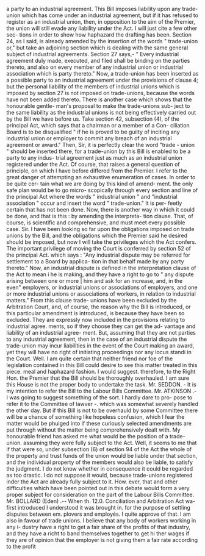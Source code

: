 a party to an industrial agreement. This Bill imposes liability upon any trade-union which has come under an industrial agreement, but if it has refused to register as an industrial union, then, in opposition to the aim of the Premier, the union will still evade any liability under the Act. I will just cite a few other sec- tions in order to show how haphazard the drafting has been. Section 24, as I said, is already amended by the insertion of the words " trade-union or," but take an adjoining section which is dealing with the same general subject of industrial agreements. Section 27 says,- " Every industrial agreement duly made, executed, and filed shall be binding on the parties thereto, and also on every member of any industrial union or industrial association which is party thereto." Now, a trade-union has been inserted as a possible party to an industrial agreement under the provisions of clause 4; but the personal liability of the members of industrial unions which is imposed by section 27 is not imposed on trade-unions, because the words have not been added thereto. There is another case which shows that the honourable gentle- man's proposal to make the trade-unions sub- ject to the same liability as the industrial unions is not being effectively carried out by the Bill we have before us. Take section 42, subsection (4), of the principal Act, which says that a chairman or a member of a Con- ciliation Board is to be disqualified " if he is proved to be guilty of inciting any industrial union or employer to commit any breach of an industrial agreement or award." Then, Sir, it is perfectly clear the word "trade - union " should be inserted there, for a trade-union by this Bill is enabled to be a party to any indus- trial agreement just as much as an industrial union registered under the Act. Of course, that raises a general question of principle, on which I have before differed from the Premier. I refer to the great danger of attempting an exhaustive enumeration of cases. In order to be quite cer- tain what we are doing by this kind of amend- ment. the only safe plan would be to go micro- scopically through every section and line of the principal Act where the words " industrial union " and "industrial association " occur and insert the word " trade-union." It is per- feetly certain that has not been done. Now, there is another way in which it could be done, and that is this : by amending the interpreta- tion clause. That, of course, is scientific and comprehensive, and must meet every possible case. Sir. I have been looking so far upon the obligations imposed on trade unions by the Bill, and the obligations which the Premier said he desired should be imposed, but now I will take the privileges which the Act confers. The important privilege of moving the Court is conferred by section 52 of the principal Act. which says : "Any industrial dispute may be referred for settlement to a Board by applica- tion in that behalf made by any party thereto." Now, an industrial dispute is defined in the interpretation clause of the Act to mean i he is making, and they have a right to go to " any dispute arising between one or more | him and ask for an increase, and, in the even" employers, or industrial unions or associations of employers, and one or more industrial unions or associations of workers, in relation to industrial matters." From this clause trade- unions have been excluded by the Arbitration Court, and, of course, the reason why the Bill is introduced, or this particular amendment is introduced, is because they have been so excluded. They are expressly now included in the provisions relating to industrial agree. ments, so if they choose they can get the ad- vantage and liability of an industrial agree- ment. But, assuming that they are not parties to any industrial agreement, then in the case of an industrial dispute the trade-union may incur liabilities in the event of the Court making an award, yet they will have no right of initiating proceedings nor any locus standi in the Court. Well. I am quite certain that neither friend nor foe of the legislation contained in this Bill could desire to see this matter treated in this piece. meal and haphazard fashion. I would suggest. therefore, to the Right Hon. the Premier that the Bill should be thoroughly overhauled. I am sure this House is not the proper body to undertake the task. Mr. SEDDON. - It is my intention to refer the Bill to the Labour Bills Committee. Mr. ATKINSON .- I was going to suggest something of the sort. I hardly dare to pro- pose to refer it to the Committee of lawver -. which was somewhat severely handled the other day. But if this Bill is not to be overhauld by some Committee there will be a chance of something like hopeless confusion, which I fear the matter would be phuiged into if these curiously selected amendments are put through without the matter being comprehensively dealt with. My honourable friend has asked me what would be the position of a trade-union. assuming they were fully subject to the Act. Well, it seems to me that if that were so, under subsection (6) of section 94 of the Act the whole of the property and trust funds of the union would be liable under that section, and the individual property of the members would also be liable, to satisfy the judgment. I do not know whether in consequence it could be regarded as too drastic. I do not suppose it would, because trade-unions registered inder the Act are already fully subject to it. How. ever, that and other difficulties which have been pointed out in this debate would form a very proper subject for consideration on the part of the Labour Bills Committee. Mr. BOLLARD (Eden) .-- When th. 12.0. Conciliation and Arbitration Act wa- first introduced I understood it was brought in. for the purpose of settling disputes between em. plovers and employés. I quite approve of that. I am also in favour of trade unions. I believe that any body of workers working in any i- dustry have a right to get a fair share of the profits of that industry, and they have a richt to band themselves together to get hi ther wages if they are of opinion that the employer is not giving them a fair rate according to the profit 